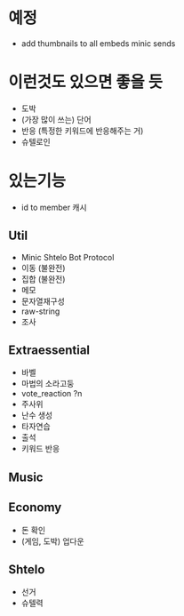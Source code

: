 # 예정
* add thumbnails to all embeds minic sends


# 이런것도 있으면 좋을 듯
* 도박
* (가장 많이 쓰는) 단어
* 반응 (특정한 키워드에 반응해주는 거)
* 슈텔로인


# 있는기능
* id to member 캐시

## Util
* Minic Shtelo Bot Protocol
* 이동 (불완전)
* 집합 (불완전)
* 메모
* 문자열재구성
* raw-string
* 조사

## Extraessential
* 바벨
* 마법의 소라고둥
* vote_reaction ?n
* 주사위
* 난수 생성
* 타자연습
* 출석
* 키워드 반응

## Music

## Economy
* 돈 확인
* (게임, 도박) 업다운

## Shtelo
* 선거
* 슈텔력